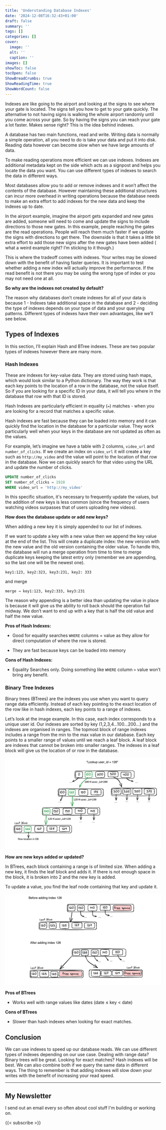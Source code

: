 ```yaml
---
title: 'Understanding Database Indexes'
date: '2024-12-08T16:32:43+01:00'
draft: false
summary: ''
tags: []
categories: []
cover:
  image: ''
  alt: ''
  caption: ''
images: []
showToc: false 
tocOpen: false 
ShowBreadCrumbs: true
ShowReadingTime: true
ShowWordCount: false 
---
```

Indexes are like going to the airport and looking at the signs to see where your gate is located. The signs tell you how to get to your gate quickly. The alternative to not having signs is walking the whole airport randomly until you come across your gate. So by having the signs you can reach your gate a lot faster. Makes sense right? This is the idea behind indexes.


A database has two main functions, read and write. Writing data is normally a simple operation, all you need to do is take your data and put it into disk. Reading data however can become slow when we have large amounts of data.

To make reading operations more efficient we can use indexes. Indexes are additional metadata kept on the side which acts as a signpost and helps you locate the data you want. You can use different types of indexes to search the data in different ways.

Most databases allow you to add or remove indexes and it won’t affect the contents of the database. However maintaining these additional structures can incur more overhead in writing operations because the database needs to make an extra effort to add indexes for the new data and keep the indexes up to date.

In the airport example, imagine the airport gets expanded and new gates are added, someone will need to come and update the signs to include directions to those new gates. In this example, people reaching the gates are the read operations. People will reach them much faster if we update the signs with directions to get there. The downside is that it takes a little bit extra effort to add those new signs after the new gates have been added ( what a weird example right? I’m sticking to it though.)

This is where the tradeoff comes with indexes. Your writes may be slowed down with the benefit of having faster queries. It is important to test whether adding a new index will actually improve the performance. If the read benefit is not there you may be using the wrong type of index or you may not need one at all.

****So why are the indexes not created by default?****

The reason why databases don’t create indexes for all of your data is because 
1 - Indexes take additional space in the database and 
2 - deciding the type of indexes depends on your type of data and your querying patterns. Different types of indexes have their own advantages, like we’ll see below.

## Types of Indexes
In this section, I’ll explain Hash and BTree indexes. These are two popular types of indexes however there are many more.

### Hash Indexes
These are indexes for key-value data. They are stored using hash maps, which would look similar to a Python dictionary. The way they work is that each key points to the location of a row in the database, not the value itself. So if you are looking for a specific ID in your data, it will tell you where in the database that row with that ID is stored.

Hash Indexes are particularly efficient in equality (`=`) matches - when you are looking for a record that matches a specific value.

Hash indexes are fast because they can be loaded into memory and it can quickly find the location in the database for a particular value. They work particularly well when your keys in the database are not updated as often as the values.

For example, let’s imagine we have a table with 2 columns, `video_url` and `number_of_clicks`. If we create an index on `video_url` it will create a key such as `http://my_video` and the value will point to the location of that row in the database. Now we can quickly search for that video using the URL and update the number of clicks.

```sql
UPDATE number_of_clicks
SET number_of_clicks = 1928
WHERE video_url = 'http://my_video'
```

In this specific situation, it's necessary to frequently update the values, but the addition of new keys is less common (since the frequency of users watching videos surpasses that of users uploading new videos).

**How does the database update or add new keys?**

When adding a new key it is simply appended to our list of indexes.

If we want to update a key with a new value then we append the key value at the end of the list. This will create a duplicate index: the new version with the new value and the old version containing the older value. To handle this, the database will run a merge operation from time to time to merge duplicate keys keeping the latest entry only (remember we are appending, so the last one will be the newest one).

```
key1:123, key2:323, key3:231, key2: 333
```
and merge
```
merge → key1:123, key2:333, key3:231
```

The reason why appending is a better idea than updating the value in place is because it will give us the ability to roll back should the operation fail midway. We don’t want to end up with a key that is half the old value and half the new value.

**Pros of Hash Indexes:**

- Good for equality searches `WHERE` columns = value as they allow for direct computation of where the row is stored.

- They are fast because keys can be loaded into memory

**Cons of Hash Indexes:**

- Equality Searches only. Doing something like `WHERE` column `>` value won’t bring any benefit.

### Binary Tree Indexes
Binary trees (BTrees) are the indexes you use when you want to query range data efficiently. Instead of each key pointing to the exact location of the row like in hash indexes, each key points to a range of indexes.

Let’s look at the image example. In this case, each index corresponds to a unique user id. Our indexes are sorted by key (1,2,3,4…100…200…) and the indexes are organised in ranges. The topmost block of range indexes includes a range from the min to the max value in our database. Each key points to a smaller range of values until we reach a leaf block. A leaf block are indexes that cannot be broken into smaller ranges. The indexes in a leaf block will give us the location of or row in the database.

![](./btrees.png)

**How are new keys added or updated?**

In BTrees, each block containing a range is of limited size. When adding a new key, it finds the leaf block and adds it. If there is not enough space in the block, it is broken into 2 and the new key is added.

To update a value, you find the leaf node containing that key and update it.

![](./update_btrees.png)

**Pros of BTrees**

- Works well with range values like dates (date ≤ key < date)

**Cons of BTrees**

- Slower than hash indexes when looking for exact matches.

## Conclusion

We can use indexes to speed up our database reads. We can use different types of indexes depending on our use case. Dealing with range data? Binary trees will be great. Looking for exact matches? Hash indexes will be best. We can also combine both if we query the same data in different ways. The thing to remember is that adding indexes will slow down your writes with the benefit of increasing your read speed.

---
## My Newsletter

I send out an email every so often about cool stuff I'm building or working on.

{{< subscribe >}}
